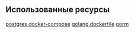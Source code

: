 ## Использованные ресурсы

[postgres docker-compose](https://habr.com/ru/articles/578744/)
[golang dockerfile](https://chemidy.medium.com/create-the-smallest-and-secured-golang-docker-image-based-on-scratch-4752223b7324)
[gorm](https://gorm.io/docs/connecting_to_the_database.html#PostgreSQL)